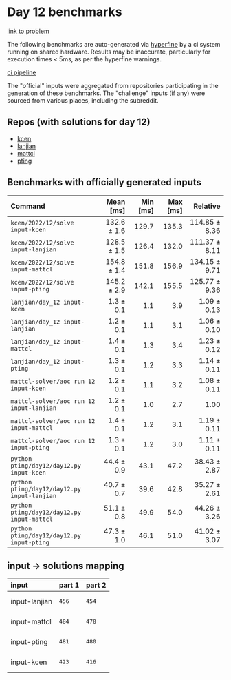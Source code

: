 # Day 12 benchmarks

[link to problem](http://adventofcode.com/2022/day/12)

The following benchmarks are auto-generated via [hyperfine](https://github.com/sharkdp/hyperfine) by a ci system running on shared hardware. Results may be inaccurate, particularly for execution times < 5ms, as per the hyperfine warnings.

[ci pipeline](http://ci.papercode.net:8080/teams/aoc2022/pipelines/aoc-compare-2022)

The "official" inputs were aggregated from repositories participating in the generation of these benchmarks. The "challenge" inputs (if any) were sourced from various places, including the subreddit.

## Repos (with solutions for day 12)


- [kcen](https://github.com/kcen/AdventOfCode)
- [lanjian](https://github.com/LanJian/aoc-2022)
- [mattcl](https://github.com/mattcl/aoc2022)
- [pting](https://github.com/pting/aoc2022)

## Benchmarks with officially generated inputs
| Command | Mean [ms] | Min [ms] | Max [ms] | Relative |
|:---|---:|---:|---:|---:|
| `kcen/2022/12/solve input-kcen` | 132.6 ± 1.6 | 129.7 | 135.3 | 114.85 ± 8.36 |
| `kcen/2022/12/solve input-lanjian` | 128.5 ± 1.5 | 126.4 | 132.0 | 111.37 ± 8.11 |
| `kcen/2022/12/solve input-mattcl` | 154.8 ± 1.4 | 151.8 | 156.9 | 134.15 ± 9.71 |
| `kcen/2022/12/solve input-pting` | 145.2 ± 2.9 | 142.1 | 155.5 | 125.77 ± 9.36 |
| `lanjian/day_12 input-kcen` | 1.3 ± 0.1 | 1.1 | 3.9 | 1.09 ± 0.13 |
| `lanjian/day_12 input-lanjian` | 1.2 ± 0.1 | 1.1 | 3.1 | 1.06 ± 0.10 |
| `lanjian/day_12 input-mattcl` | 1.4 ± 0.1 | 1.3 | 3.4 | 1.23 ± 0.12 |
| `lanjian/day_12 input-pting` | 1.3 ± 0.1 | 1.2 | 3.3 | 1.14 ± 0.11 |
| `mattcl-solver/aoc run 12 input-kcen` | 1.2 ± 0.1 | 1.1 | 3.2 | 1.08 ± 0.11 |
| `mattcl-solver/aoc run 12 input-lanjian` | 1.2 ± 0.1 | 1.0 | 2.7 | 1.00 |
| `mattcl-solver/aoc run 12 input-mattcl` | 1.4 ± 0.1 | 1.2 | 3.1 | 1.19 ± 0.11 |
| `mattcl-solver/aoc run 12 input-pting` | 1.3 ± 0.1 | 1.2 | 3.0 | 1.11 ± 0.11 |
| `python pting/day12/day12.py input-kcen` | 44.4 ± 0.9 | 43.1 | 47.2 | 38.43 ± 2.87 |
| `python pting/day12/day12.py input-lanjian` | 40.7 ± 0.7 | 39.6 | 42.8 | 35.27 ± 2.61 |
| `python pting/day12/day12.py input-mattcl` | 51.1 ± 0.8 | 49.9 | 54.0 | 44.26 ± 3.26 |
| `python pting/day12/day12.py input-pting` | 47.3 ± 1.0 | 46.1 | 51.0 | 41.02 ± 3.07 |

## input -> solutions mapping
|input|part 1|part 2|
|:---|:---|:---|
|input-lanjian|<pre>456</pre>|<pre>454</pre>|
|input-mattcl|<pre>484</pre>|<pre>478</pre>|
|input-pting|<pre>481</pre>|<pre>480</pre>|
|input-kcen|<pre>423</pre>|<pre>416</pre>|
